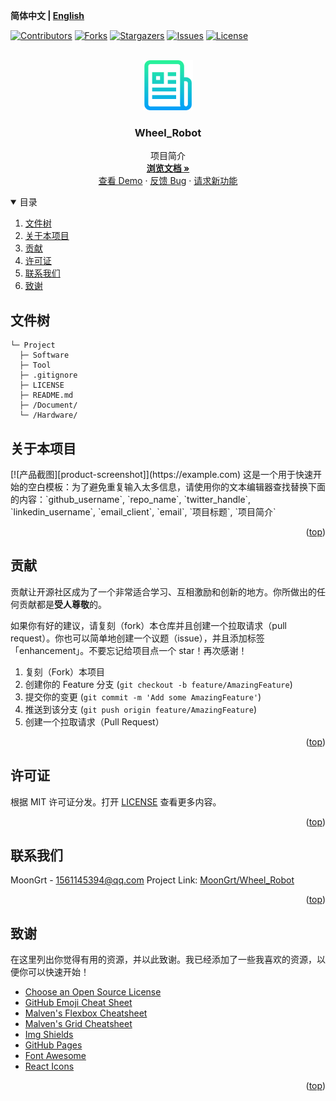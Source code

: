 **简体中文 | [English](README.md)**
<div id="top"></div>

[![Contributors][contributors-shield]][contributors-url]
[![Forks][forks-shield]][forks-url]
[![Stargazers][stars-shield]][stars-url]
[![Issues][issues-shield]][issues-url]
[![License][license-shield]][license-url]


<!-- PROJECT LOGO -->
<br />
<div align="center">
    <a href="https://github.com/MoonGrt/Wheel_Robot">
    <img src="Document/images/logo.png" alt="Logo" width="80" height="80">
    </a>
<h3 align="center">Wheel_Robot</h3>
    <p align="center">
    项目简介
    <br />
    <a href="https://github.com/MoonGrt/Wheel_Robot"><strong>浏览文档 »</strong></a>
    <br />
    <a href="https://github.com/MoonGrt/Wheel_Robot">查看 Demo</a>
    ·
    <a href="https://github.com/MoonGrt/Wheel_Robot/issues">反馈 Bug</a>
    ·
    <a href="https://github.com/MoonGrt/Wheel_Robot/issues">请求新功能</a>
    </p>
</div>




<!-- CONTENTS -->
<details open>
  <summary>目录</summary>
  <ol>
    <li><a href="#文件树">文件树</a></li>
    <li>
      <a href="#关于本项目">关于本项目</a>
      <ul>
      </ul>
    </li>
    <li><a href="#贡献">贡献</a></li>
    <li><a href="#许可证">许可证</a></li>
    <li><a href="#联系我们">联系我们</a></li>
    <li><a href="#致谢">致谢</a></li>
  </ol>
</details>





<!-- 文件树 -->
## 文件树

```
└─ Project
  ├─ Software
  ├─ Tool
  ├─ .gitignore
  ├─ LICENSE
  ├─ README.md
  ├─ /Document/
  └─ /Hardware/

```



<!-- 关于本项目 -->
## 关于本项目

<p style=" margin-top:0px; margin-bottom:0px; margin-left:0px; margin-right:0px; -qt-block-indent:0; text-indent:0px;">[![产品截图][product-screenshot]](https://example.com) 这是一个用于快速开始的空白模板：为了避免重复输入太多信息，请使用你的文本编辑器查找替换下面的内容：`github_username`, `repo_name`, `twitter_handle`, `linkedin_username`, `email_client`, `email`, `项目标题`, `项目简介`</p></body></html>
<p align="right">(<a href="#top">top</a>)</p>



<!-- 贡献 -->
## 贡献

贡献让开源社区成为了一个非常适合学习、互相激励和创新的地方。你所做出的任何贡献都是**受人尊敬**的。

如果你有好的建议，请复刻（fork）本仓库并且创建一个拉取请求（pull request）。你也可以简单地创建一个议题（issue），并且添加标签「enhancement」。不要忘记给项目点一个 star！再次感谢！

1. 复刻（Fork）本项目
2. 创建你的 Feature 分支 (`git checkout -b feature/AmazingFeature`)
3. 提交你的变更 (`git commit -m 'Add some AmazingFeature'`)
4. 推送到该分支 (`git push origin feature/AmazingFeature`)
5. 创建一个拉取请求（Pull Request）
<p align="right">(<a href="#top">top</a>)</p>



<!-- 许可证 -->
## 许可证

根据 MIT 许可证分发。打开 [LICENSE](LICENSE) 查看更多内容。
<p align="right">(<a href="#top">top</a>)</p>



<!-- 联系我们 -->
## 联系我们

MoonGrt - 1561145394@qq.com
Project Link: [MoonGrt/Wheel_Robot](https://github.com/MoonGrt/Wheel_Robot)

<p align="right">(<a href="#top">top</a>)</p>



<!-- 致谢 -->
## 致谢

在这里列出你觉得有用的资源，并以此致谢。我已经添加了一些我喜欢的资源，以便你可以快速开始！

* [Choose an Open Source License](https://choosealicense.com)
* [GitHub Emoji Cheat Sheet](https://www.webpagefx.com/tools/emoji-cheat-sheet)
* [Malven's Flexbox Cheatsheet](https://flexbox.malven.co/)
* [Malven's Grid Cheatsheet](https://grid.malven.co/)
* [Img Shields](https://shields.io)
* [GitHub Pages](https://pages.github.com)
* [Font Awesome](https://fontawesome.com)
* [React Icons](https://react-icons.github.io/react-icons/search)
<p align="right">(<a href="#top">top</a>)</p>




<!-- MARKDOWN LINKS & IMAGES -->
<!-- https://www.markdownguide.org/basic-syntax/#reference-style-links -->
[contributors-shield]: https://img.shields.io/github/contributors/MoonGrt/Wheel_Robot.svg?style=for-the-badge
[contributors-url]: https://github.com/MoonGrt/Wheel_Robot/graphs/contributors
[forks-shield]: https://img.shields.io/github/forks/MoonGrt/Wheel_Robot.svg?style=for-the-badge
[forks-url]: https://github.com/MoonGrt/Wheel_Robot/network/members
[stars-shield]: https://img.shields.io/github/stars/MoonGrt/Wheel_Robot.svg?style=for-the-badge
[stars-url]: https://github.com/MoonGrt/Wheel_Robot/stargazers
[issues-shield]: https://img.shields.io/github/issues/MoonGrt/Wheel_Robot.svg?style=for-the-badge
[issues-url]: https://github.com/MoonGrt/Wheel_Robot/issues
[license-shield]: https://img.shields.io/github/license/MoonGrt/Wheel_Robot.svg?style=for-the-badge
[license-url]: https://github.com/MoonGrt/Wheel_Robot/blob/master/LICENSE


